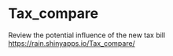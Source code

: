# Tax_compare
Review the potential influence of the new tax bill
https://rain.shinyapps.io/Tax_compare/
